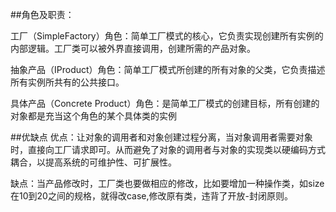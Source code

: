 ##角色及职责：  

工厂（SimpleFactory）角色：简单工厂模式的核心，它负责实现创建所有实例的内部逻辑。工厂类可以被外界直接调用，创建所需的产品对象。

抽象产品（IProduct）角色：简单工厂模式所创建的所有对象的父类，它负责描述所有实例所共有的公共接口。

具体产品（Concrete Product）角色：是简单工厂模式的创建目标，所有创建的对象都是充当这个角色的某个具体类的实例


##优缺点
优点：让对象的调用者和对象创建过程分离，当对象调用者需要对象时，直接向工厂请求即可。从而避免了对象的调用者与对象的实现类以硬编码方式耦合，以提高系统的可维护性、可扩展性。

缺点：当产品修改时，工厂类也要做相应的修改，比如要增加一种操作类，如size在10到20之间的规格，就得改case,修改原有类，违背了开放-封闭原则。